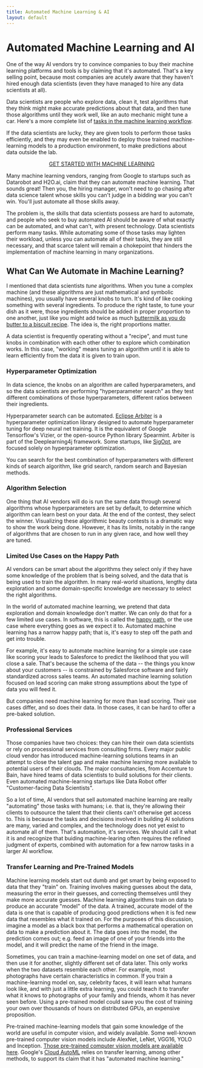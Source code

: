 ```yaml
---
title: Automated Machine Learning & AI
layout: default
---
```


# Automated Machine Learning and AI

One of the way AI vendors try to convince companies to buy their machine learning platforms and tools is by claiming that it's automated. That's a key selling point, because most companies are acutely aware that they haven't hired enough data scientists (even they have managed to hire any data scientists at all). 

Data scientists are people who explore data, clean it, test algorithms that they think might make accurate predictions about that data, and then tune those algorithms until they work well, like an auto mechanic might tune a car. Here's a more complete list of [tasks in the machine learning workflow](./machine-learning-workflow.html).

If the data scientists are lucky, they are given tools to perform those tasks efficiently, and they may even be enabled to deploy those trained machine-learning models to a production environment, to make predictions about data outside the lab.

<p align="center">
<a href="https://docs.skymind.ai/docs/welcome" type="button" class="btn btn-lg btn-success" onClick="ga('send', 'event', ‘quickstart', 'click');">GET STARTED WITH MACHINE LEARNING</a>
</p>

Many machine learning vendors, ranging from Google to startups such as Datarobot and H2O.ai, claim that they can automate machine learning. That sounds great! Then you, the hiring manager, won't need to go chasing after data science talent whose skills you can't judge in a bidding war you can't win. You'll just automate all those skills away. 

The problem is, the skills that data scientists possess are hard to automate, and people who seek to buy automated AI should be aware of what exactly can be automated, and what can't, with present technology. Data scientists perform many tasks. While automating some of those tasks may lighten their workload, unless you can automate all of their tasks, they are still necessary, and that scarce talent will remain a chokepoint that hinders the implementation of machine learning in many organizations. 

## What Can We Automate in Machine Learning?

I mentioned that data scientists *tune* algorithms. When you tune a complex machine (and these algorithms are just mathematical and symbolic machines), you usually have several knobs to turn. It's kind of like cooking something with several ingredients. To produce the right taste, to tune your dish as it were, those ingredients should be added in proper proportion to one another, just like you might add twice as much [buttermilk as you do butter to a biscuit recipe](https://www.marthastewart.com/349650/biscuits). The idea is, the right proportions matter.  

A data scientist is frequently operating without a "recipe", and must tune knobs in combination with each other other to explore which combination works. In this case, "working" means tuning an algorithm until it is able to learn efficiently from the data it is given to train upon. 

### Hyperparameter Optimization

In data science, the knobs on an algorithm are called hyperparameters, and so the data scientists are performing "hyperparameter search" as they test different combinations of those hyperparameters, different ratios between their ingredients. 

Hyperparameter search can be automated. [Eclipse Arbiter](https://github.com/deeplearning4j/arbiter) is a hyperparameter optimization library designed to automate hyperparameter tuning for deep neural net training. It is the equivalent of Google Tensorflow's Vizier, or the open-source Python library Spearmint. Arbiter is part of the Deeplearning4j framework. Some startups, like [SigOpt](https://sigopt.com/), are focused solely on hyperparameter optimization.

You can search for the best combination of hyperparameters with different kinds of search algorithm, like grid search, random search and Bayesian methods.

### Algorithm Selection

One thing that AI vendors will do is run the same data through several algorithms whose hyperparameters are set by default, to determine which algorithm can learn best on your data. At the end of the contest, they select the winner. Visualizing these algorithmic beauty contests is a dramatic way to show the work being done. However, it has its limits, notably in the range of algorithms that are chosen to run in any given race, and how well they are tuned. 

### Limited Use Cases on the Happy Path

AI vendors can be smart about the algorithms they select only if they have some knowledge of the problem that is being solved, and the data that is being used to train the algorithm. In many real-world situations, lengthy data exploration and some domain-specific knowledge are necessary to select the right algorithms. 

In the world of automated machine learning, we pretend that data exploration and domain knowledge don't matter. We can only do that for a few limited use cases. In software, this is called the [happy path](https://en.wikipedia.org/wiki/Happy_path), or the use case where everything goes as we expect it to. Automated machine learning has a narrow happy path; that is, it's easy to step off the path and get into trouble. 

For example, it's easy to automate machine learning for a simple use case like scoring your leads to Salesforce to predict the likelihood that you will close a sale. That's because the schema of the data -- the things you know about your customers -- is constrained by Salesforce software and fairly standardized across sales teams. An automated machine learning solution focused on lead scoring can make strong assumptions about the type of data you will feed it. 

But companies need machine learning for more than lead scoring. Their use cases differ, and so does their data. In those cases, it can be hard to offer a pre-baked solution. 

### Professional Services

Those companies have two choices: they can hire their own data scientists or rely on processional services from consulting firms. Every major public cloud vendor has introduced machine-learning solutions teams in an attempt to close the talent gap and make machine learning more available to potential users of their clouds. The major consultancies, from Accenture to Bain, have hired teams of data scientists to build solutions for their clients. Even automated machine-learning startups like Data Robot offer "Customer-facing Data Scientists". 

So a lot of time, AI vendors that sell automated machine learning are really "automating" those tasks with humans; i.e. that is, they're allowing their clients to outsource the talent that their clients can't otherwise get access to. This is because the tasks and decisions involved in building AI solutions are many, varied and complex, and the technology does not yet exist to automate all of them. That's automation, it's services. We should call it what it is and recognize that buiding machine-learing often requires the refined judgment of experts, combined with automation for a few narrow tasks in a larger AI workflow.

### Transfer Learning and Pre-Trained Models

Machine learning models start out dumb and get smart by being exposed to data that they "train" on. Training involves making guesses about the data, measuring the error in their guesses, and correcting themselves until they make more accurate guesses. Machine learning algorithms train on data to produce an accurate "model" of the data. A trained, accurate model of the data is one that is capable of producing good predictions when it is fed new data that resembles what it trained on. For the purposes of this discussion, imagine a model as a black box that performs a mathematical operation on data to make a prediction about it. The data goes into the model, the prediction comes out; e.g. feed an image of one of your friends into the model, and it will predict the name of the friend in the image. 

Sometimes, you can train a machine-learning model on one set of data, and then use it for another, slightly different set of data later. This only works when the two datasets resemble each other. For example, most photographs have certain characteristics in common. If you train a machine-learning model on, say, celebrity faces, it will learn what humans look like, and with just a little extra learning, you could teach it to transfer what it knows to photographs of your family and friends, whom it has never seen before. Using a pre-trained model could save you the cost of training your own over thousands of hours on distributed GPUs, an expensive proposition. 

Pre-trained machine-learning models that gain some knowledge of the world are useful in computer vision, and widely available. Some well-known pre-trained computer vision models include AlexNet, LeNet, VGG16, YOLO and Inception. [Those pre-trained computer vision models are available here](https://github.com/deeplearning4j/deeplearning4j/tree/master/deeplearning4j-zoo/src/main/java/org/deeplearning4j/zoo/model). Google's [Cloud AutoML](https://cloud.google.com/automl/) relies on transfer learning, among other methods, to support its claim that it has "automated machine learning." 
